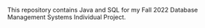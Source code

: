 This repository contains Java and SQL for my Fall 2022 Database Management Systems Individual Project.

